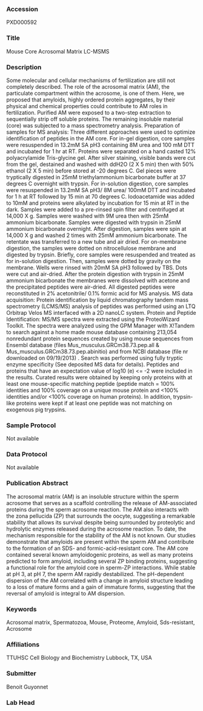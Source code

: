 ### Accession
PXD000592

### Title
Mouse Core Acrosomal Matrix LC-MSMS

### Description
Some molecular and cellular mechanisms of fertilization are still not completely described. The role of the acrosomal matrix (AM), the particulate compartment within the acrosome, is one of them. Here, we proposed that amyloids, highly ordered protein aggregates, by their physical and chemical properties could contribute to AM roles in fertilization. Purified AM were exposed to a two-step extraction to sequentially strip off soluble proteins. The remaining insoluble material (core) was subjected to a mass spectrometry analysis. Preparation of samples for MS analysis: Three different approaches were used to optimize identification of peptides in the AM core.  For in-gel digestion, core samples were resuspended in 13.2mM SA pH3 containing 8M urea and 100 mM DTT and incubated for 1 hr at RT.  Proteins were separated on a hand casted 12% polyacrylamide Tris-glycine gel. After silver staining, visible bands were cut from the gel, destained and washed with ddH2O (2 X 5 min) then with 50% ethanol (2 X 5 min) before stored at -20 degrees C. Gel pieces were tryptically digested in 25mM triethylammonium bicarbonate buffer at 37 degrees C overnight with trypsin.  For in-solution digestion, core samples were resuspended in 13.2mM SA pH3/ 8M urea/ 100mM DTT and incubated for 1 h at RT followed by 15 min at 70 degrees C. Iodoacetamide was added to 10mM and proteins were alkylated by incubation for 15 min at RT in the dark. Samples were added to a pre-rinsed spin filter and centrifuged at 14,000 X g.  Samples were washed with 9M urea then with 25mM ammonium bicarbonate. Samples were digested with trypsin in 25mM ammonium bicarbonate overnight.  After digestion, samples were spin at 14,000 X g and washed 2 times with 25mM ammonium bicarbonate. The retentate was transferred to a new tube and air dried. For on-membrane digestion, the samples were dotted on nitrocellulose membrane and digested by trypsin. Briefly, core samples were resuspended and treated as for in-solution digestion. Then, samples were dotted by gravity on the membrane. Wells were rinsed with 20mM SA pH3 followed by TBS. Dots were cut and air-dried. After the protein digestion with trypsin in 25mM ammonium bicarbonate the membranes were dissolved with acetone and the precipitated peptides were air-dried. All digested peptides were reconstituted in 2% acetonitrile/ 0.1% formic acid for MS analysis. MS data acquisition: Protein identification by liquid chromatography tandem mass spectrometry (LCMS/MS) analysis of peptides was performed using an LTQ Orbitrap Velos MS interfaced with a 2D nanoLC system. Protein and Peptide Identification: MS/MS spectra were extracted using the ProteoWizard Toolkit. The spectra were analyzed using the GPM Manager with X!Tandem to search against a home made mouse database containing 213,054 nonredundant protein sequences created by using mouse sequences from Ensembl database (files Mus_musculus.GRCm38.73.pep.all & Mus_musculus.GRCm38.73.pep.abinitio) and from NCBI database (file nr downloaded on 09/19/2013) . Search was performed using fully tryptic enzyme specificity (See deposited MS data for details). Peptides and proteins that have an expectation value of log10 (e) <= -2 were included in the results. Curated results were obtained by keeping only proteins with at least one mouse-specific matching peptide (peptide match = 100% identities and 100% coverage on a unique mouse protein and <100% identities and/or <100% coverage on human proteins). In addition, trypsin-like proteins were kept if at least one peptide was not matching on exogenous pig trypsins.

### Sample Protocol
Not available

### Data Protocol
Not available

### Publication Abstract
The acrosomal matrix (AM) is an insoluble structure within the sperm acrosome that serves as a scaffold controlling the release of AM-associated proteins during the sperm acrosome reaction. The AM also interacts with the zona pellucida (ZP) that surrounds the oocyte, suggesting a remarkable stability that allows its survival despite being surrounded by proteolytic and hydrolytic enzymes released during the acrosome reaction. To date, the mechanism responsible for the stability of the AM is not known. Our studies demonstrate that amyloids are present within the sperm AM and contribute to the formation of an SDS- and formic-acid-resistant core. The AM core contained several known amyloidogenic proteins, as well as many proteins predicted to form amyloid, including several ZP binding proteins, suggesting a functional role for the amyloid core in sperm-ZP interactions. While stable at pH 3, at pH 7, the sperm AM rapidly destabilized. The pH-dependent dispersion of the AM correlated with a change in amyloid structure leading to a loss of mature forms and a gain of immature forms, suggesting that the reversal of amyloid is integral to AM dispersion.

### Keywords
Acrosomal matrix, Spermatozoa, Mouse, Proteome, Amyloid, Sds-resistant, Acrosome

### Affiliations
TTUHSC
Cell Biology and Biochemistry Lubbock, TX, USA


### Submitter
Benoit Guyonnet

### Lab Head


